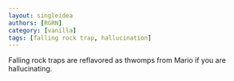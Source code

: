 ```yaml
---
layout: singleidea
authors: [RGRN]
category: [vanilla]
tags: [falling rock trap, hallucination]
---
```

Falling rock traps are reflavored as thwomps from Mario if you are hallucinating.
